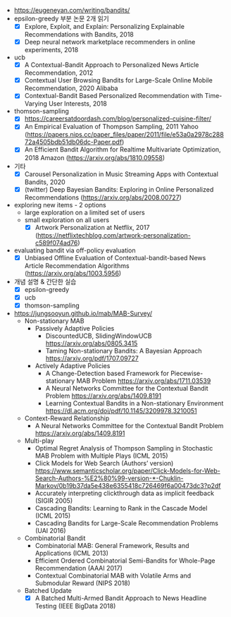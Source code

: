 - https://eugeneyan.com/writing/bandits/
- epsilon-greedy 부분 논문 2개 읽기
  - [x] Explore, Exploit, and Explain: Personalizing Explainable Recommendations with Bandits, 2018
  - [x] Deep neural network marketplace recommenders in online experiments, 2018
- ucb
  -  [x] A Contextual-Bandit Approach to Personalized News Article Recommendation, 2012
  -  [x] Contextual User Browsing Bandits for Large-Scale Online Mobile Recommendation, 2020 Alibaba
  -  [x] Contextual-Bandit Based Personalized Recommendation with Time-Varying User Interests, 2018
-  thomson-sampling
   - [x] https://careersatdoordash.com/blog/personalized-cuisine-filter/
   - [x] An Empirical Evaluation of Thompson Sampling, 2011 Yahoo (https://papers.nips.cc/paper_files/paper/2011/file/e53a0a2978c28872a4505bdb51db06dc-Paper.pdf)
   - [x] An Efficient Bandit Algorithm for Realtime Multivariate Optimization, 2018 Amazon (https://arxiv.org/abs/1810.09558)
 - 기타
   - [x] Carousel Personalization in Music Streaming Apps with Contextual Bandits, 2020
   - [x] (twitter) Deep Bayesian Bandits: Exploring in Online Personalized Recommendations (https://arxiv.org/abs/2008.00727)
 - exploring new items - 2 options
   - large exploration on a limited set of users
   - small exploration on all users
     - [x] Artwork Personalization at Netflix, 2017 (https://netflixtechblog.com/artwork-personalization-c589f074ad76)
- evaluating bandit via off-policy evaluation
  - [x] Unbiased Offline Evaluation of Contextual-bandit-based News Article Recommendation Algorithms (https://arxiv.org/abs/1003.5956)

- 개념 설명 & 간단한 실습
  - [x] epsilon-greedy
  - [x] ucb
  - [x] thomson-sampling

- https://jungsooyun.github.io/mab/MAB-Survey/
  - Non-stationary MAB
    - Passively Adaptive Policies
      - DiscountedUCB, SlidingWindowUCB  https://arxiv.org/abs/0805.3415
      - Taming Non-stationary Bandits: A Bayesian Approach https://arxiv.org/pdf/1707.09727
    - Actively Adaptive Policies
      - A Change-Detection based Framework for Piecewise-stationary MAB Problem https://arxiv.org/abs/1711.03539
      - A Neural Networks Committee for the Contextual Bandit Problem https://arxiv.org/abs/1409.8191
      - Learning Contextual Bandits in a Non-stationary Environment https://dl.acm.org/doi/pdf/10.1145/3209978.3210051
  - Context-Reward Relationship
    - A Neural Networks Committee for the Contextual Bandit Problem https://arxiv.org/abs/1409.8191
  - Multi-play
    - Optimal Regret Analysis of Thompson Sampling in Stochastic MAB Problem with Multiple Plays (ICML 2015) 
    - Click Models for Web Search (Authors’ version) https://www.semanticscholar.org/paper/Click-Models-for-Web-Search-Authors-%E2%80%99-version-*-Chuklin-Markov/0b19b37da5e438e6355418c726469f6a00473dc3?p2df
    - Accurately interpreting clickthrough data as implicit feedback (SIGIR 2005)
    - Cascading Bandits: Learning to Rank in the Cascade Model (ICML 2015) 
    - Cascading Bandits for Large-Scale Recommendation Problems (UAI 2016)
  - Combinatorial Bandit
    - Combinatorial MAB: General Framework, Results and Applications (ICML 2013)
    - Efficient Ordered Combinatorial Semi-Bandits for Whole-Page Recommendation (AAAI 2017)
    - Contextual Combinatorial MAB with Volatile Arms and Submodular Reward (NIPS 2018)
  - Batched Update
    - [x] A Batched Multi-Armed Bandit Approach to News Headline Testing (IEEE BigData 2018)